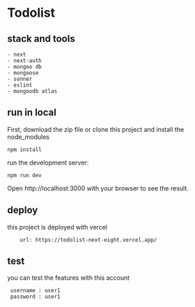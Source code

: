 # Todolist

## stack and tools

    - next
    - next-auth
    - mongoo db
    - mongoose
    - sonner
    - eslint
    - mongoodb atlas

## run in local

First, download the zip file or clone this project and install the node_modules

```
npm install
```

run the development server:

```
npm run dev
```

Open http://localhost:3000 with your browser to see the result.

## deploy

this project is deployed with vercel

```
    url: https://todolist-next-eight.vercel.app/
```

## test

you can test the features with this account

```
 username : user1
 password : user1
```
